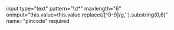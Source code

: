 input type="text" pattern="\d*" maxlength="6" oninput="this.value=this.value.replace(/[^0-9]/g,'').substring(0,6)" name="pincode" required
